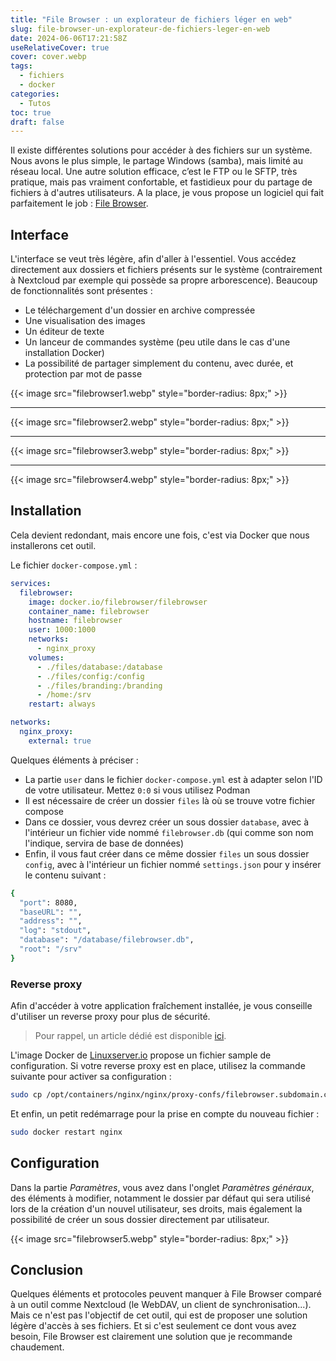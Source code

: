 ```yaml
---
title: "File Browser : un explorateur de fichiers léger en web"
slug: file-browser-un-explorateur-de-fichiers-leger-en-web
date: 2024-06-06T17:21:58Z
useRelativeCover: true
cover: cover.webp
tags:
  - fichiers
  - docker
categories:
  - Tutos
toc: true
draft: false
---
```


Il existe différentes solutions pour accéder à des fichiers sur un système. Nous avons le plus simple, le partage Windows (samba), mais limité au réseau local. Une autre solution efficace, c’est le FTP ou le SFTP, très pratique, mais pas vraiment confortable, et fastidieux pour du partage de fichiers à d'autres utilisateurs. A la place, je vous propose un logiciel qui fait parfaitement le job : [File Browser](https://github.com/filebrowser/filebrowser).

## Interface

L'interface se veut très légère, afin d'aller à l'essentiel. Vous accédez directement aux dossiers et fichiers présents sur le système (contrairement à Nextcloud par exemple qui possède sa propre arborescence).
Beaucoup de fonctionnalités sont présentes :

- Le téléchargement d'un dossier en archive compressée
- Une visualisation des images
- Un éditeur de texte
- Un lanceur de commandes système (peu utile dans le cas d'une installation Docker)
- La possibilité de partager simplement du contenu, avec durée, et protection par mot de passe

{{< image src="filebrowser1.webp" style="border-radius: 8px;" >}}
***
{{< image src="filebrowser2.webp" style="border-radius: 8px;" >}}
***
{{< image src="filebrowser3.webp" style="border-radius: 8px;" >}}
***
{{< image src="filebrowser4.webp" style="border-radius: 8px;" >}}

## Installation

Cela devient redondant, mais encore une fois, c'est via Docker que nous installerons cet outil.

Le fichier `docker-compose.yml` :

```yml
services:
  filebrowser:
    image: docker.io/filebrowser/filebrowser
    container_name: filebrowser
    hostname: filebrowser
    user: 1000:1000
    networks:
      - nginx_proxy
    volumes:
      - ./files/database:/database
      - ./files/config:/config
      - ./files/branding:/branding
      - /home:/srv
    restart: always

networks:
  nginx_proxy:
    external: true
```

Quelques éléments à préciser :

- La partie `user` dans le fichier `docker-compose.yml` est à adapter selon l'ID de votre utilisateur. Mettez `0:0` si vous utilisez Podman
- Il est nécessaire de créer un dossier `files` là où se trouve votre fichier compose
- Dans ce dossier, vous devrez créer un sous dossier `database`, avec à l'intérieur un fichier vide nommé `filebrowser.db` (qui comme son nom l'indique, servira de base de données)
- Enfin, il vous faut créer dans ce même dossier `files` un sous dossier `config`, avec à l'intérieur un fichier nommé `settings.json` pour y insérer le contenu suivant : 

```bash
{
  "port": 8080,
  "baseURL": "",
  "address": "",
  "log": "stdout",
  "database": "/database/filebrowser.db",
  "root": "/srv"
}
```

### Reverse proxy

Afin d'accéder à votre application fraîchement installée, je vous conseille d'utiliser un reverse proxy pour plus de sécurité.

> Pour rappel, un article dédié est disponible [ici](/posts/reverse-proxy-nginx/).

L'image Docker de [Linuxserver.io](https://docs.linuxserver.io/general/swag/) propose un fichier sample de configuration. Si votre reverse proxy est en place, utilisez la commande suivante pour activer sa configuration : 

```bash
sudo cp /opt/containers/nginx/nginx/proxy-confs/filebrowser.subdomain.conf.sample /opt/containers/nginx/nginx/proxy-confs/filebrowser.subdomain.conf
```

Et enfin, un petit redémarrage pour la prise en compte du nouveau fichier :

```bash
sudo docker restart nginx
```

## Configuration

Dans la partie *Paramètres*, vous avez dans l'onglet *Paramètres généraux*, des éléments à modifier, notamment le dossier par défaut qui sera utilisé lors de la création d'un nouvel utilisateur, ses droits, mais également la possibilité de créer un sous dossier directement par utilisateur.

{{< image src="filebrowser5.webp" style="border-radius: 8px;" >}}

## Conclusion

Quelques éléments et protocoles peuvent manquer à File Browser comparé à un outil comme Nextcloud (le WebDAV, un client de synchronisation...). Mais ce n'est pas l'objectif de cet outil, qui est de proposer une solution légère d'accès à ses fichiers. Et si c'est seulement ce dont vous avez besoin, File Browser est clairement une solution que je recommande chaudement.
